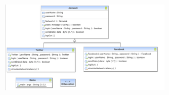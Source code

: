 ![Template Method Pattern UML](https://github.com/muarshad01/Java-Design-Patterns/blob/main/Diagrams/template_method/template_method.png)
